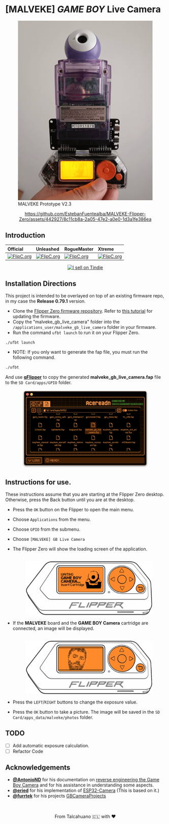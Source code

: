 # [MALVEKE] ***GAME BOY*** Live Camera 

<figure>
    <img src="./docs/images/proto.png" />
    <figcaption>MALVEKE Prototype V2.3</figcaption>
</figure>

<div align="center">

https://github.com/EstebanFuentealba/MALVEKE-Flipper-Zero/assets/442927/8c11cb8a-2a05-47e2-a0e0-1d3a1fe386ea

</div>

## Introduction

<div align="center">

**Official** | **Unleashed** | **RogueMaster** | **Xtreme**
:- | :- | :- | :- 
[![FlipC.org](https://flipc.org/EstebanFuentealba/MALVEKE-Flipper-Zero/badge?branch=main&root=flipper_companion_apps%2Fapplications%2Fexternal%2Fmalveke_gb_live_camera&firmware=official)](https://flipc.org/EstebanFuentealba/MALVEKE-Flipper-Zero?branch=main&root=flipper_companion_apps%2Fapplications%2Fexternal%2Fmalveke_gb_live_camera&firmware=official)|[![FlipC.org](https://flipc.org/EstebanFuentealba/MALVEKE-Flipper-Zero/badge?branch=main&root=flipper_companion_apps%2Fapplications%2Fexternal%2Fmalveke_gb_live_camera&firmware=unleashed)](https://flipc.org/EstebanFuentealba/MALVEKE-Flipper-Zero?branch=main&root=flipper_companion_apps%2Fapplications%2Fexternal%2Fmalveke_gb_live_camera&firmware=unleashed)|[![FlipC.org](https://flipc.org/EstebanFuentealba/MALVEKE-Flipper-Zero/badge?branch=main&root=flipper_companion_apps%2Fapplications%2Fexternal%2Fmalveke_gb_live_camera&firmware=roguemaster)](https://flipc.org/EstebanFuentealba/MALVEKE-Flipper-Zero?branch=main&root=flipper_companion_apps%2Fapplications%2Fexternal%2Fmalveke_gb_live_camera&firmware=roguemaster)|[![FlipC.org](https://flipc.org/EstebanFuentealba/MALVEKE-Flipper-Zero/badge?branch=main&root=flipper_companion_apps%2Fapplications%2Fexternal%2Fmalveke_gb_live_camera&firmware=xtreme)](https://flipc.org/EstebanFuentealba/MALVEKE-Flipper-Zero?branch=main&root=flipper_companion_apps%2Fapplications%2Fexternal%2Fmalveke_gb_live_camera&firmware=xtreme)
</div>

<p align='center'>
<a href="https://www.tindie.com/stores/efuentealba/?ref=offsite_badges&utm_source=sellers_efuentealba&utm_medium=badges&utm_campaign=badge_large"><img src="https://d2ss6ovg47m0r5.cloudfront.net/badges/tindie-larges.png" alt="I sell on Tindie" width="200" height="104"></a>
</p>

## Installation Directions

This project is intended to be overlayed on top of an existing firmware repo,  in my case the **Release 0.79.1** version.

- Clone the [Flipper Zero firmware repository](https://github.com/flipperdevices/flipperzero-firmware). Refer to [this tutorial](https://github.com/jamisonderek/flipper-zero-tutorials/tree/main/firmware/updating/README.md) for updating the firmware.
- Copy the "malveke_gb_live_camera" folder into the `/applications_user/malveke_gb_live_camera` folder in your firmware.
- Run the command `ufbt launch` to run it on your Flipper Zero.

```
./ufbt launch
```

- NOTE: If you only want to generate the fap file, you must run the following command.

```bash
./ufbt 
```

And use [**qFlipper**](https://flipperzero.one/update) to copy the generated **malveke_gb_live_camera.fap** file to the `SD Card/apps/GPIO` folder.

<p align='center'>
<img src="./docs/images/qFlipper.png" width="400" /><br />
</p>

## Instructions for use.

These instructions assume that you are starting at the Flipper Zero desktop. Otherwise, press the Back button until you are at the desktop.

- Press the `OK` button on the Flipper to open the main menu.
- Choose `Applications` from the menu.
- Choose `GPIO` from the submenu.
- Choose `[MALVEKE] GB Live Camera`
- The Flipper Zero will show the loading screen of the application. 

    <p align='center'>
        <br />
        <img src="./docs/images/flipper-zero-flat-1.png" width="400" />
        <br />
    </p>

- If the **MALVEKE** board and the **GAME BOY Camera** cartridge are connected, an image will be displayed.

    <p align='center'>
        <br />
        <img src="./docs/images/flipper-zero-flat-2.gif" width="400" />
        <br />
    </p>

- Press the `LEFT`/`RIGHT` buttons to change the exposure value.
- Press the `OK` button to take a picture. The image will be saved in the `SD Card/apps_data/malveke/photos` folder. 




## TODO
- [ ] Add automatic exposure calculation.
- [ ] Refactor Code

## Acknowledgements
- [**@AntonioND**](https://github.com/AntonioND/) for his documentation on [reverse engineering the Game Boy Camera](https://github.com/AntonioND/gbcam-rev-engineer/) and for his assistance in understanding some aspects.
- [**@eried**](https://github.com/eried) for his implementation of [ESP32-Camera](https://github.com/eried/flipperzero-mayhem/tree/next/flipper_companion_apps/applications/external/esp32cam_camera) (This is based on it.)
- [**@furrtek**](https://github.com/furrtek/) for his projects [GBCameraProjects](https://github.com/furrtek/GBCameraProjects)


<p align='center'>
<br />
<br />
From Talcahuano 🇨🇱 with ❤ 
</p>
